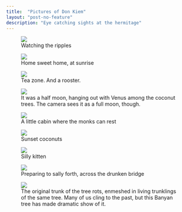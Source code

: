 ```yaml
---
title:  "Pictures of Don Kiem"
layout: "post-no-feature"
description: "Eye catching sights at the hermitage"
---
```


<figure>
	<img src="../images/pond.jpeg">
	<figcaption>Watching the ripples</figcaption>
</figure>

<figure>
	<img src="../images/sunrise.jpeg">
	<figcaption>Home sweet home, at sunrise</figcaption>
</figure>

<figure>
	<img src="../images/rooster.jpeg">
	<figcaption>Tea zone. And a rooster.</figcaption>
</figure>

<figure>
	<img src="../images/moon.jpeg">
	<figcaption>It was a half moon, hanging out with Venus among the coconut trees. The camera sees it as a full moon, though.</figcaption>
</figure>

<figure>
	<img src="../images/monk's sala.jpeg">
	<figcaption>A little cabin where the monks can rest</figcaption>
</figure>

<figure>
	<img src="../images/coconuts at dusk no moon.jpeg">
	<figcaption>Sunset coconuts</figcaption>
</figure>

<figure>
	<img src="../images/cat.jpeg">
	<figcaption>Silly kitten</figcaption>
</figure>

<figure>
	<img src="../images/bridge.jpeg">
	<figcaption>Preparing to sally forth, across the drunken bridge</figcaption>
</figure>

<figure>
	<img src="../images/banyan tree.jpeg">
	<figcaption>The original trunk of the tree rots, enmeshed in living trunklings of the same tree. Many of us cling to the past, but this Banyan tree has made dramatic show of it. </figcaption>
</figure>

